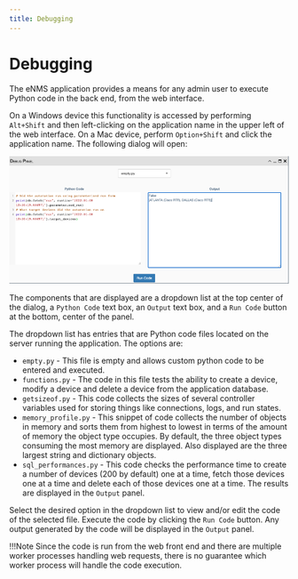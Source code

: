 ```yaml
---
title: Debugging
---
```


# Debugging

The eNMS application provides a means for any admin user to execute
Python code in the back end, from the web interface. 

On a Windows device this
functionality is accessed by performing `Alt+Shift` and then left-clicking on
the application name in the upper left of the web interface. On a Mac device,
perform `Option+Shift` and click the application name. The following dialog will
open:

![Filtering System.](../_static/advanced/debug/debug_panel.png)

The components that are displayed are a dropdown list at the top center of the
dialog, a `Python Code` text box, an `Output` text box, and a `Run Code` button
at the bottom, center of the panel.

The dropdown list has entries that are Python code files located on the server
running the application. The options are:

- `empty.py` - This file is empty and allows custom python code to be entered
and executed.
- `functions.py` - The code in this file tests the ability to create a device,
modify a device and delete a device from the application database.
- `getsizeof.py` - This code collects the sizes of several controller variables
used for storing things like connections, logs, and run states.
- `memory_profile.py` - This snippet of code collects the number of objects in
memory and sorts them from highest to lowest in terms of the amount of memory
the object type occupies.  By default, the three object types consuming the most
memory are displayed.  Also displayed are the three largest string and
dictionary objects.
- `sql_performances.py` - This code checks the performance time to create a
number of devices (200 by default) one at a time, fetch those devices one at a
time and delete each of those devices one at a time.  The results are displayed
in the `Output` panel.

Select the desired option in the dropdown list to view and/or edit the code of
the selected file.  Execute the code by clicking the `Run Code` button.  Any
output generated by the code will be displayed in the `Output` panel. 

!!!Note
	Since the code is run from
	the web front end and there are multiple worker processes handling web
	requests, 	there is no guarantee which worker process will handle the code
	execution.